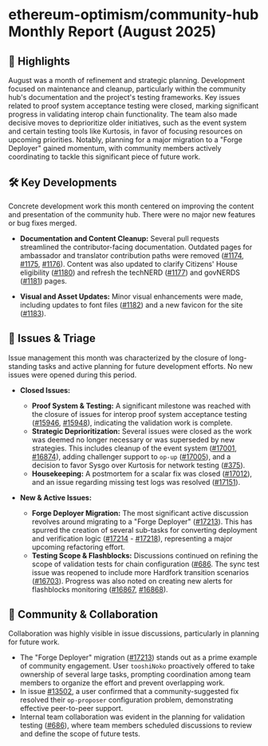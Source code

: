 # ethereum-optimism/community-hub Monthly Report (August 2025)

## 🚀 Highlights
August was a month of refinement and strategic planning. Development focused on maintenance and cleanup, particularly within the community hub's documentation and the project's testing frameworks. Key issues related to proof system acceptance testing were closed, marking significant progress in validating interop chain functionality. The team also made decisive moves to deprioritize older initiatives, such as the event system and certain testing tools like Kurtosis, in favor of focusing resources on upcoming priorities. Notably, planning for a major migration to a "Forge Deployer" gained momentum, with community members actively coordinating to tackle this significant piece of future work.

## 🛠️ Key Developments
Concrete development work this month centered on improving the content and presentation of the community hub. There were no major new features or bug fixes merged.

-   **Documentation and Content Cleanup:** Several pull requests streamlined the contributor-facing documentation. Outdated pages for ambassador and translator contribution paths were removed ([#1174](https://github.com/ethereum-optimism/community-hub/pull/1174), [#1175](https://github.com/ethereum-optimism/community-hub/pull/1175), [#1176](https://github.com/ethereum-optimism/community-hub/pull/1176)). Content was also updated to clarify Citizens' House eligibility ([#1180](https://github.com/ethereum-optimism/community-hub/pull/1180)) and refresh the techNERD ([#1177](https://github.com/ethereum-optimism/community-hub/pull/1177)) and govNERDS ([#1181](https://github.com/ethereum-optimism/community-hub/pull/1181)) pages.

-   **Visual and Asset Updates:** Minor visual enhancements were made, including updates to font files ([#1182](https://github.com/ethereum-optimism/community-hub/pull/1182)) and a new favicon for the site ([#1183](https://github.com/ethereum-optimism/community-hub/pull/1183)).

## 🐛 Issues & Triage
Issue management this month was characterized by the closure of long-standing tasks and active planning for future development efforts. No new issues were opened during this period.

-   **Closed Issues:**
    -   **Proof System & Testing:** A significant milestone was reached with the closure of issues for interop proof system acceptance testing ([#15946](https://github.com/ethereum-optimism/community-hub/issues/15946), [#15948](https://github.com/ethereum-optimism/community-hub/issues/15948)), indicating the validation work is complete.
    -   **Strategic Deprioritization:** Several issues were closed as the work was deemed no longer necessary or was superseded by new strategies. This includes cleanup of the event system ([#17001](https://github.com/ethereum-optimism/community-hub/issues/17001), [#16874](https://github.com/ethereum-optimism/community-hub/issues/16874)), adding challenger support to `op-up` ([#17005](https://github.com/ethereum-optimism/community-hub/issues/17005)), and a decision to favor Sysgo over Kurtosis for network testing ([#375](https://github.com/ethereum-optimism/community-hub/issues/375)).
    -   **Housekeeping:** A postmortem for a scalar fix was closed ([#17012](https://github.com/ethereum-optimism/community-hub/issues/17012)), and an issue regarding missing test logs was resolved ([#17151](https://github.com/ethereum-optimism/community-hub/issues/17151)).

-   **New & Active Issues:**
    -   **Forge Deployer Migration:** The most significant active discussion revolves around migrating to a "Forge Deployer" ([#17213](https://github.com/ethereum-optimism/community-hub/issues/17213)). This has spurred the creation of several sub-tasks for converting deployment and verification logic ([#17214](https://github.com/ethereum-optimism/community-hub/issues/17214) - [#17218](https://github.com/ethereum-optimism/community-hub/issues/17218)), representing a major upcoming refactoring effort.
    -   **Testing Scope & Flashblocks:** Discussions continued on refining the scope of validation tests for chain configuration ([#686](https://github.com/ethereum-optimism/community-hub/issues/686]). The sync test issue was reopened to include more Hardfork transition scenarios ([#16703](https://github.com/ethereum-optimism/community-hub/issues/16703)). Progress was also noted on creating new alerts for flashblocks monitoring ([#16867](https://github.com/ethereum-optimism/community-hub/issues/16867), [#16868](https://github.com/ethereum-optimism/community-hub/issues/16868)).

## 💬 Community & Collaboration
Collaboration was highly visible in issue discussions, particularly in planning for future work.

-   The "Forge Deployer" migration ([#17213](https://github.com/ethereum-optimism/community-hub/issues/17213)) stands out as a prime example of community engagement. User `tooshiNoko` proactively offered to take ownership of several large tasks, prompting coordination among team members to organize the effort and prevent overlapping work.
-   In issue [#13502](https://github.com/ethereum-optimism/community-hub/issues/13502), a user confirmed that a community-suggested fix resolved their `op-proposer` configuration problem, demonstrating effective peer-to-peer support.
-   Internal team collaboration was evident in the planning for validation testing ([#686](https://github.com/ethereum-optimism/community-hub/issues/686)), where team members scheduled discussions to review and define the scope of future tests.